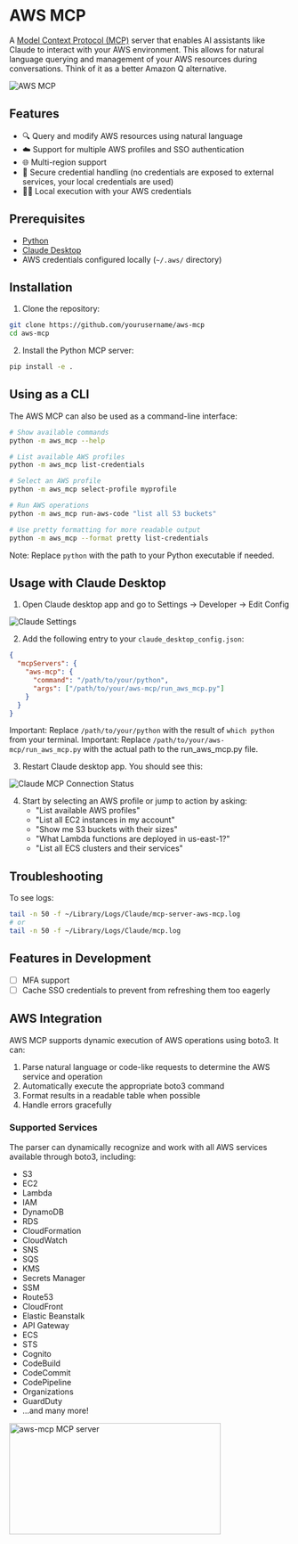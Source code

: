 # AWS MCP

A [Model Context Protocol (MCP)](https://www.anthropic.com/news/model-context-protocol) server that enables AI assistants like Claude to interact with your AWS environment. This allows for natural language querying and management of your AWS resources during conversations. Think of it as a better Amazon Q alternative.

![AWS MCP](./images/aws-mcp-demo.png)

## Features

- 🔍 Query and modify AWS resources using natural language
- ☁️ Support for multiple AWS profiles and SSO authentication
- 🌐 Multi-region support
- 🔐 Secure credential handling (no credentials are exposed to external services, your local credentials are used)
- 🏃‍♂️ Local execution with your AWS credentials

## Prerequisites

- [Python](https://www.python.org/downloads/)
- [Claude Desktop](https://claude.ai/download)
- AWS credentials configured locally (`~/.aws/` directory)

## Installation

1. Clone the repository:

```bash
git clone https://github.com/yourusername/aws-mcp
cd aws-mcp
```

2. Install the Python MCP server:

```bash
pip install -e .
```

## Using as a CLI

The AWS MCP can also be used as a command-line interface:

```bash
# Show available commands
python -m aws_mcp --help

# List available AWS profiles
python -m aws_mcp list-credentials

# Select an AWS profile
python -m aws_mcp select-profile myprofile

# Run AWS operations
python -m aws_mcp run-aws-code "list all S3 buckets"

# Use pretty formatting for more readable output
python -m aws_mcp --format pretty list-credentials
```

Note: Replace `python` with the path to your Python executable if needed.

## Usage with Claude Desktop

1. Open Claude desktop app and go to Settings -> Developer -> Edit Config

![Claude Settings](./images/desktop_settings.png)

2. Add the following entry to your `claude_desktop_config.json`:

```json
{
  "mcpServers": {
    "aws-mcp": {
      "command": "/path/to/your/python",
      "args": ["/path/to/your/aws-mcp/run_aws_mcp.py"]
    }
  }
}
```

Important: Replace `/path/to/your/python` with the result of `which python` from your terminal.
Important: Replace `/path/to/your/aws-mcp/run_aws_mcp.py` with the actual path to the run_aws_mcp.py file.

3. Restart Claude desktop app. You should see this:

![Claude MCP Connection Status](./images/verify_installation.png)

4. Start by selecting an AWS profile or jump to action by asking:
   - "List available AWS profiles"
   - "List all EC2 instances in my account"
   - "Show me S3 buckets with their sizes"
   - "What Lambda functions are deployed in us-east-1?"
   - "List all ECS clusters and their services"

## Troubleshooting

To see logs:

```bash
tail -n 50 -f ~/Library/Logs/Claude/mcp-server-aws-mcp.log
# or
tail -n 50 -f ~/Library/Logs/Claude/mcp.log
```

## Features in Development

- [ ] MFA support
- [ ] Cache SSO credentials to prevent from refreshing them too eagerly

## AWS Integration

AWS MCP supports dynamic execution of AWS operations using boto3. It can:

1. Parse natural language or code-like requests to determine the AWS service and operation
2. Automatically execute the appropriate boto3 command
3. Format results in a readable table when possible
4. Handle errors gracefully

### Supported Services

The parser can dynamically recognize and work with all AWS services available through boto3, including:

- S3
- EC2
- Lambda
- IAM
- DynamoDB
- RDS
- CloudFormation
- CloudWatch
- SNS
- SQS
- KMS
- Secrets Manager
- SSM
- Route53
- CloudFront
- Elastic Beanstalk
- API Gateway
- ECS
- STS
- Cognito
- CodeBuild
- CodeCommit
- CodePipeline
- Organizations
- GuardDuty
- ...and many more!

<a href="https://glama.ai/mcp/servers/ta7kdy57us"><img width="380" height="200" src="https://glama.ai/mcp/servers/ta7kdy57us/badge" alt="aws-mcp MCP server" /></a>
